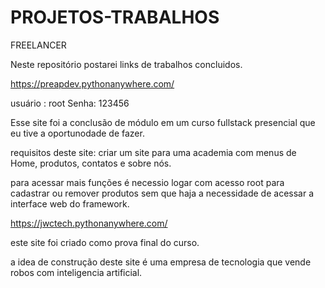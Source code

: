 # PROJETOS-TRABALHOS
FREELANCER 

Neste repositório postarei links de trabalhos concluidos.

https://preapdev.pythonanywhere.com/

usuário : root
Senha: 123456

Esse site foi a conclusão de módulo em um curso fullstack presencial que eu tive a oportunodade de fazer.

requisitos deste site: criar um site para uma academia com menus  de  Home, produtos, contatos e sobre nós.

para acessar mais funções é necessio logar com acesso root para cadastrar ou remover produtos sem que haja a necessidade de acessar a interface web do framework.

https://jwctech.pythonanywhere.com/

este site foi criado como prova final do curso. 

a idea de construção deste site é uma empresa de tecnologia que vende robos com inteligencia artificial.

